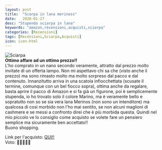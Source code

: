 ```yaml
---
layout: post
title:  "Scarpa in lana merinoss"
date:   2020-01-27
desc: "Stupenda sciarpa in lana"
keywords: "amazon,recensioni,acquisti,sciarpa"
categories: [Recensioni]
tags: [Recensioni,Sciarpa,Acquisti]
icon: icon-html
---
```


![Sciarpa](https://images-na.ssl-images-amazon.com/images/I/611PCm5t6KL._UX569_.jpg) <br>
**Ottimo affare ad un ottimo prezzo!!** <br>
L'ho comprato in un nano secondo veramente, attratto dal prezzo molto invitate di un offerta lampo. Non mi aspettavo chi sa che (visto anche il prezzo) ma sono rimasto molto ma molto sorpreso dal pacco e dal contenuto. Innanzitutto arriva in una scatola infiocchettata (scusate il termine, comunque con un bel fiocco sopra), ottima anche da regalare, basta aprire il pacco di Amazon e si fa già un figurone, poi è semplicemente stupenda, io ho trovato solo il colore Marino, ma è veramente bello e sopratutto non so se sia vera lana Merinos (non sono un intenditore) ma qualcosa di così morbido non l'ho mai sentito, se non alcuni maglioni di cashmere e se messi a confronto direi che è più morbida questa. Quindi nel mio piccolo ve lo consiglio come acquisto se volete fare un pensiero semplice ma sicuramente ben accettato!! 
<br> Buono shopping.

Link per l'acquisto: [QUI!!](https://amzn.to/38IH40t) <br>
Voto: 🌟🌟🌟🌟🌟
